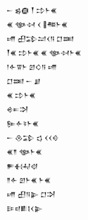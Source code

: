 <div class='block'>
<div class='line'>𒀸 𒌗𒁈 𒐕 𒄞𒈨𒌍</div>
<div class='line'>𒌍 𒀲𒀴 𒌋 𒍣𒈨𒌍</div>
<div class='line'>𒋬 𒌷𒁉𒁺𒌋𒀀 𒆸𒌅</div>
<div class='line'>𒐕𒌍 𒄞𒈨𒌍 𒌍 𒀲𒀴𒈨𒌍</div>
<div class='line'>𒁹𒅆𒐊𒈨 𒇻𒄭𒀀 𒋬</div>
<div class='line'>𒆸𒌅 𒀸 𒋗</div>
<div class='line'>𒌍 𒄞𒈨𒌍</div>
<div class='line'>𒄴𒋰𒋫</div>
<div class='line'>𒌉𒅆𒂟𒈨𒌍</div>
<div class='line'>𒀸 𒊮𒁉 𒌓 𒌋𒌋𒄰</div>
<div class='line'>𒌍𒈫 𒀲𒈨𒌍</div>
<div class='line'>𒊓𒈬𒄷𒋼</div>
<div class='line'>𒈫𒅆 𒇻𒈨𒌍 𒈨𒌍</div>
<div class='line'>𒋬 𒌷𒀀𒉌 𒆸𒋫</div>
<div class='line'>𒄿𒁀𒀾𒋙𒌋𒉌</div>
</div>